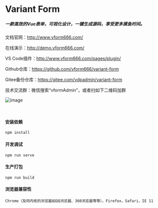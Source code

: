 # Variant Form
##### 一款高效的Vue表单，可视化设计，一键生成源码，享受更多摸鱼时间。


文档官网：<a href="http://www.vform666.com/" targe="blank">http://www.vform666.com/</a>

在线演示：<a href="http://demo.vform666.com/" targe="blank">http://demo.vform666.com/</a>

VS Code插件：<a href="http://www.vform666.com/pages/plugin/" targe="blank">http://www.vform666.com/pages/plugin/</a>

Github仓库：<a href="https://github.com/vform666/variant-form" targe="blank">https://github.com/vform666/variant-form</a>

Gitee备份仓库：<a href="https://gitee.com/vdpadmin/variant-form" targe="blank">https://gitee.com/vdpadmin/variant-form</a>

技术交流群：微信搜索“vformAdmin”，或者扫如下二维码加群

![image](https://ks3-cn-beijing.ksyuncs.com/vform-static/img/vx-qrcode-242.png)

<br/>

#### 安装依赖
```
npm install
```

#### 开发调试
```
npm run serve
```

#### 生产打包
```
npm run build
```

#### 浏览器兼容性
```Chrome（及同内核的浏览器如QQ浏览器、360浏览器等等），Firefox，Safari，IE 11```
